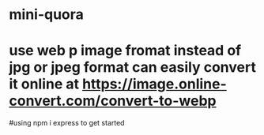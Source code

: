 # mini-quora
# use web p image fromat instead of jpg or jpeg format can easily convert it online at https://image.online-convert.com/convert-to-webp
#using npm i express to get started